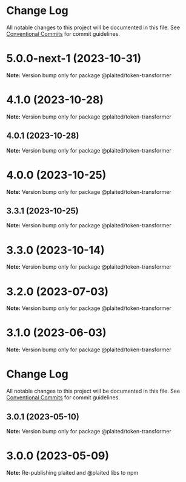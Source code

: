 # Change Log

All notable changes to this project will be documented in this file.
See [Conventional Commits](https://conventionalcommits.org) for commit guidelines.

# 5.0.0-next-1 (2023-10-31)

**Note:** Version bump only for package @plaited/token-transformer





# 4.1.0 (2023-10-28)

**Note:** Version bump only for package @plaited/token-transformer

## 4.0.1 (2023-10-28)

**Note:** Version bump only for package @plaited/token-transformer

# 4.0.0 (2023-10-25)

**Note:** Version bump only for package @plaited/token-transformer

## 3.3.1 (2023-10-25)

**Note:** Version bump only for package @plaited/token-transformer

# 3.3.0 (2023-10-14)

**Note:** Version bump only for package @plaited/token-transformer

# 3.2.0 (2023-07-03)

**Note:** Version bump only for package @plaited/token-transformer

# 3.1.0 (2023-06-03)

**Note:** Version bump only for package @plaited/token-transformer

# Change Log

All notable changes to this project will be documented in this file. See
[Conventional Commits](https://conventionalcommits.org) for commit guidelines.

## 3.0.1 (2023-05-10)

**Note:** Version bump only for package @plaited/token-transformer

# 3.0.0 (2023-05-09)

**Note:** Re-publishing plaited and @plaited libs to npm

